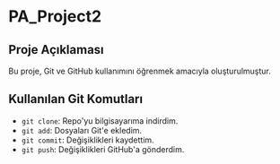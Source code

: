 # PA_Project2

## Proje Açıklaması
Bu proje, Git ve GitHub kullanımını öğrenmek amacıyla oluşturulmuştur.

## Kullanılan Git Komutları
- `git clone`: Repo'yu bilgisayarıma indirdim.
- `git add`: Dosyaları Git'e ekledim.
- `git commit`: Değişiklikleri kaydettim.
- `git push`: Değişiklikleri GitHub'a gönderdim.
